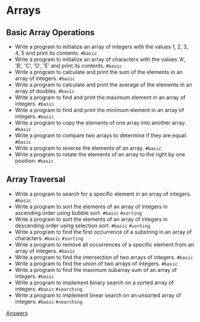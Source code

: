 # Arrays
## Basic Array Operations
- Write a program to initialize an array of integers with the values 1, 2, 3, 4, 5 and print its contents. `#basic`
- Write a program to initialize an array of characters with the values 'A', 'B', 'C', 'D', 'E' and print its contents. `#basic`
- Write a program to calculate and print the sum of the elements in an array of integers. `#basic`
- Write a program to calculate and print the average of the elements in an array of doubles. `#basic`
- Write a program to find and print the maximum element in an array of integers. `#basic`
- Write a program to find and print the minimum element in an array of integers. `#basic`
- Write a program to copy the elements of one array into another array. `#basic`
- Write a program to compare two arrays to determine if they are equal. `#basic`
- Write a program to reverse the elements of an array. `#basic`
- Write a program to rotate the elements of an array to the right by one position. `#basic`

## Array Traversal 
- Write a program to search for a specific element in an array of integers. `#basic`
- Write a program to sort the elements of an array of integers in ascending order using bubble sort. `#basic` `#sorting`
- Write a program to sort the elements of an array of integers in descending order using selection sort. `#basic` `#sorting`
- Write a program to find the first occurrence of a substring in an array of characters. `#basic` `#sorting`
- Write a program to remove all occurrences of a specific element from an array of integers. `#basic`
- Write a program to find the intersection of two arrays of integers. `#basic`
- Write a program to find the union of two arrays of integers. `#basic`
- Write a program to find the maximum subarray sum of an array of integers. `#basic`
- Write a program to implement binary search on a sorted array of integers. `#basic` `#searching`
- Write a program to implement linear search on an unsorted array of integers. `#basic` `#searching`


[Answers](coding-topics/answers.md)
